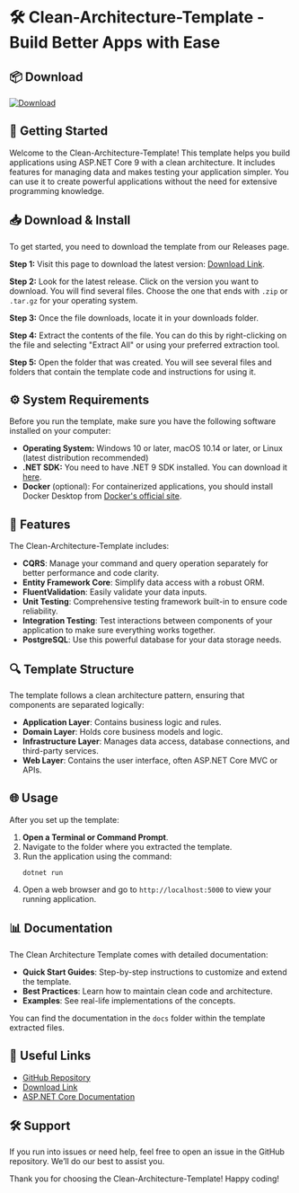 # 🛠️ Clean-Architecture-Template - Build Better Apps with Ease

## 📦 Download

[![Download](https://img.shields.io/badge/Download-v1.0-blue.svg)](https://github.com/COIKUN/Clean-Architecture-Template/releases)

## 🚀 Getting Started

Welcome to the Clean-Architecture-Template! This template helps you build applications using ASP.NET Core 9 with a clean architecture. It includes features for managing data and makes testing your application simpler. You can use it to create powerful applications without the need for extensive programming knowledge.

## 📥 Download & Install

To get started, you need to download the template from our Releases page. 

**Step 1:** Visit this page to download the latest version: [Download Link](https://github.com/COIKUN/Clean-Architecture-Template/releases).

**Step 2:** Look for the latest release. Click on the version you want to download. You will find several files. Choose the one that ends with `.zip` or `.tar.gz` for your operating system.

**Step 3:** Once the file downloads, locate it in your downloads folder.

**Step 4:** Extract the contents of the file. You can do this by right-clicking on the file and selecting "Extract All" or using your preferred extraction tool.

**Step 5:** Open the folder that was created. You will see several files and folders that contain the template code and instructions for using it.

## ⚙️ System Requirements

Before you run the template, make sure you have the following software installed on your computer:

- **Operating System:** Windows 10 or later, macOS 10.14 or later, or Linux (latest distribution recommended)
- **.NET SDK:** You need to have .NET 9 SDK installed. You can download it [here](https://dotnet.microsoft.com/download).
- **Docker** (optional): For containerized applications, you should install Docker Desktop from [Docker's official site](https://www.docker.com/products/docker-desktop).

## 📘 Features

The Clean-Architecture-Template includes:

- **CQRS**: Manage your command and query operation separately for better performance and code clarity.
- **Entity Framework Core**: Simplify data access with a robust ORM.
- **FluentValidation**: Easily validate your data inputs.
- **Unit Testing**: Comprehensive testing framework built-in to ensure code reliability.
- **Integration Testing**: Test interactions between components of your application to make sure everything works together.
- **PostgreSQL**: Use this powerful database for your data storage needs.

## 🔍 Template Structure

The template follows a clean architecture pattern, ensuring that components are separated logically:

- **Application Layer**: Contains business logic and rules.
- **Domain Layer**: Holds core business models and logic.
- **Infrastructure Layer**: Manages data access, database connections, and third-party services.
- **Web Layer**: Contains the user interface, often ASP.NET Core MVC or APIs.

## 🌐 Usage

After you set up the template:

1. **Open a Terminal or Command Prompt**.
2. Navigate to the folder where you extracted the template.
3. Run the application using the command:
   ```
   dotnet run
   ```
4. Open a web browser and go to `http://localhost:5000` to view your running application.

## 📊 Documentation

The Clean Architecture Template comes with detailed documentation:

- **Quick Start Guides**: Step-by-step instructions to customize and extend the template.
- **Best Practices**: Learn how to maintain clean code and architecture.
- **Examples**: See real-life implementations of the concepts.

You can find the documentation in the `docs` folder within the template extracted files.

## 🔗 Useful Links

- [GitHub Repository](https://github.com/COIKUN/Clean-Architecture-Template)
- [Download Link](https://github.com/COIKUN/Clean-Architecture-Template/releases)
- [ASP.NET Core Documentation](https://docs.microsoft.com/en-us/aspnet/core/)

## 🛠️ Support

If you run into issues or need help, feel free to open an issue in the GitHub repository. We’ll do our best to assist you.

Thank you for choosing the Clean-Architecture-Template! Happy coding!